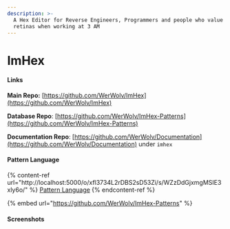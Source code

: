 ```yaml
---
description: >-
  A Hex Editor for Reverse Engineers, Programmers and people who value their
  retinas when working at 3 AM
---
```


# ImHex

#### Links

**Main Repo:** [https://github.com/WerWolv/ImHex](https://github.com/WerWolv/ImHex)

**Database Repo**: [https://github.com/WerWolv/ImHex-Patterns](https://github.com/WerWolv/ImHex-Patterns)

**Documentation Repo**: [https://github.com/WerWolv/Documentation](https://github.com/WerWolv/Documentation) under `imhex`



#### Pattern Language

{% content-ref url="http://localhost:5000/o/xfl3734L2rDBS2sD53Zi/s/WZzDdGjxmgMSIE3xly6o/" %}
[Pattern Language](http://localhost:5000/o/xfl3734L2rDBS2sD53Zi/s/WZzDdGjxmgMSIE3xly6o/)
{% endcontent-ref %}

{% embed url="https://github.com/WerWolv/ImHex-Patterns" %}

#### Screenshots

<figure><img src="https://user-images.githubusercontent.com/10835354/139717326-8044769d-527b-4d88-8adf-2d4ecafdca1f.png" alt=""><figcaption></figcaption></figure>

<figure><img src="https://user-images.githubusercontent.com/10835354/139717323-1f8c9d52-f7eb-4f43-9f11-097ac728ed6c.png" alt=""><figcaption></figcaption></figure>
